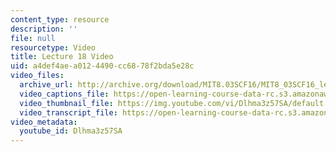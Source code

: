 ```yaml
---
content_type: resource
description: ''
file: null
resourcetype: Video
title: Lecture 18 Video
uid: a4def4ae-a012-4490-cc68-78f2bda5e28c
video_files:
  archive_url: http://archive.org/download/MIT8.03SCF16/MIT8_03SCF16_lec18_300k.mp4
  video_captions_file: https://open-learning-course-data-rc.s3.amazonaws.com/8-03sc-physics-iii-vibrations-and-waves-fall-2016/b14d4fee3ad65266bc3bb339f11c82b9_Dlhma3z57SA.vtt
  video_thumbnail_file: https://img.youtube.com/vi/Dlhma3z57SA/default.jpg
  video_transcript_file: https://open-learning-course-data-rc.s3.amazonaws.com/8-03sc-physics-iii-vibrations-and-waves-fall-2016/b19faaa01180fe50a6df15c8a2f6f19a_Dlhma3z57SA.pdf
video_metadata:
  youtube_id: Dlhma3z57SA
---
```

